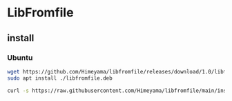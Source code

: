 # LibFromfile

## install

### Ubuntu
```sh
wget https://github.com/Himeyama/libfromfile/releases/download/1.0/libfromfile.deb
sudo apt install ./libfromfile.deb
```

```sh
curl -s https://raw.githubusercontent.com/Himeyama/libfromfile/main/install.sh | bash
```